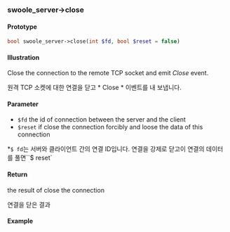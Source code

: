 ### swoole_server->close

#### Prototype

```php
bool swoole_server->close(int $fd, bool $reset = false)
```

#### Illustration

Close the connection to the remote TCP socket and emit *Close* event.

원격 TCP 소켓에 대한 연결을 닫고 * Close * 이벤트를 내 보냅니다.

#### Parameter

* `$fd`	the id of connection between the server and the client
* `$reset` if close the connection forcibly and loose the data of this connection

*`$ fd`는 서버와 클라이언트 간의 연결 ID입니다.
연결을 강제로 닫고이 연결의 데이터를 풀면``$ reset`

#### Return

the result of close the connection

연결을 닫은 결과

#### Example

